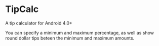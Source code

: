 TipCalc
=======

A tip calculator for Android 4.0+

You can specify a minimum and maximum percentage, as well as show round dollar tips beteen the minimum and maximum amounts.
